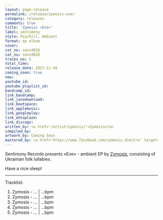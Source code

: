 ```yaml
---
layout: page-release
permalink: /release/zymosis-eve/
category: releases
comments: true
title: 'Zymosis «Eve»'
label: sentimony
style: Psychill, Ambient
format: ep album
cover: 
cat_no: sencd028
cat_nu: sencd028
tracks_no: 5
total_time: 
release_date: 2017-11-30
coming_soon: true
new: 
youtube_id: 
youtube_playlist_id: 
bandcamp_id: 
link_bandcamp: 
link_junodownload: 
link_beatspace: 
link_applemusic: 
link_googleplay: 
link_ektoplazm: 
link_discogs: 
written_by: <a href='/artist/zymosis/'>Zymosis</a>
compiled_by: 
artwork_by: Coming Soon
mastered_by: <a href='https://www.facebook.com/zymosis.dimitro' target='_blank' rel='noopener'>Dimitro @ Zymosis Studio</a>
---
```


Sentimony Records presents «Eve» - ambient EP by <a href='/artist/zymosis/'>Zymosis</a>, consisting of Ukrainian folk lullabies.

Have a nice sleep!

---
Tracklist:

01. Zymosis - ... \| ...bpm
02. Zymosis - ... \| ...bpm
03. Zymosis - ... \| ...bpm
04. Zymosis - ... \| ...bpm
05. Zymosis - ... \| ...bpm
